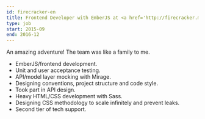 ```yaml
---
id: firecracker-en
title: Frontend Developer with EmberJS at <a href='http://firecracker.me'>Firecracker.me</a>, US
type: job
start: 2015-09
end: 2016-12
---
```


An amazing adventure! The team was like a family to me.

*   EmberJS/frontend development.
*   Unit and user acceptance testing.
*   API/model layer mocking with Mirage.
*   Designing conventions, project structure and code style.
*   Took part in API design.
*   Heavy HTML/CSS development with Sass.
*   Designing CSS methodology to scale infinitely and prevent leaks.
*   Second tier of tech support.
